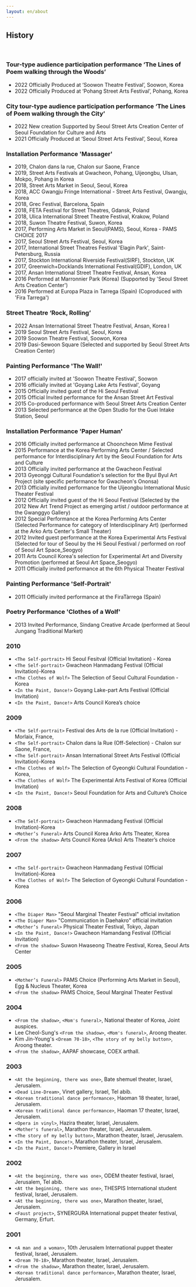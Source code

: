 ```yaml
---
layout: en/about
---
```


## History

&nbsp;

### Tour-type audience participation performance ‘The Lines of Poem walking through the Woods’

- 2022 Officially Produced at ‘Soowon Theatre Festival’, Soowon, Korea
- 2022 Officially Produced at ‘Pohang Street Arts Festival’, Pohang, Korea  

### City tour-type audience participation performance ‘The Lines of Poem walking through the City’ 

- 2022 New creation Supported by Seoul Street Arts Creation Center of Seoul Foundation for Culture and Arts
- 2021 Officially Produced at ‘Seoul Street Arts Festival’, Seoul, Korea 

### Installation Performance 'Massager'

- 2019, Chalon dans la rue, Chalon sur Saone, France
- 2019, Street Arts Festivals at Gwacheon, Pohang, Uijeongbu, Ulsan, Mokpo, Pohang in Korea
- 2018, Street Arts Market in Seoul, Seoul, Korea
- 2018, ACC Gwangju Fringe International - Street Arts Festival, Gwangju, Korea
- 2018, Grec Festival, Barcelona, Spain
- 2018, FETA Festival for Street Theatres, Gdansk, Poland
- 2018, Ulica International Street Theatre Festival, Krakow, Poland
- 2018, Suwon Theatre Festival, Suwon, Korea
- 2017, Performing Arts Market in Seoul(PAMS), Seoul, Korea - PAMS CHOICE 2017
- 2017, Seoul Street Arts Festival, Seoul, Korea
- 2017, International Street Theatres Festival 'Elagin Park', Saint-Petersburg, Russia  
- 2017, Stockton International Riverside Festival(SIRF), Stockton, UK
- 2017, Greenwich+Docklands International Festival(GDIF), London, UK
- 2017, Ansan International Street Theatre Festival, Ansan, Korea
- 2016 Performed at Marronnier Park (Korea) (Supported by 'Seoul Street Arts Creation Center')
- 2016 Performed at Europa Plaza in Tarrega (Spain) (Coproduced with 'Fira Tarrega') 

### Street Theatre ‘Rock, Rolling’

- 2022 Ansan International Street Theatre Festival, Ansan, Korea I
- 2019 Seoul Street Arts Festival, Seoul, Korea
- 2019 Soowon Theatre Festival, Soowon, Korea
- 2019 Dasi-Sewoon Square (Selected and supported by Seoul Street Arts Creation Center)

### Painting Performance 'The Wall!'

- 2017 officially invited at 'Soowon Theatre Festival', Soowon
- 2016 officially invited at 'Goyang Lake Arts Festival', Goyang
- 2015 Officially invited guest of the Hi Seoul Festival
- 2015 Official Invited performance for the Ansan Street Art Festival
- 2015 Co-produced performance with Seoul Street Arts Creation Center 
- 2013 Selected performance at the Open Studio for the Guei Intake Station, Seoul

### Installation Performance 'Paper Human'

- 2016 Officially invited performance at Chooncheon Mime Festival
- 2015 Performance at the Korea Performing Arts Center / Selected performance for Interdisciplinary Art by the Seoul Foundation for Arts and Culture
- 2013 Officially invited performance at the Gwacheon Festival
- 2013 Gyeonggi Cultural Foundation's selection for the Byul Byul Art Project (site specific performance for Gwacheon's Ononsa)
- 2013 Officially invited performance for the Uijeongbu International Music Theater Festival
- 2012 Officially invited guest of the Hi Seoul Festival (Selected by the 2012 New Art Trend Project as emerging artist / outdoor performance at the Gwanggyo Gallery)
- 2012 Special Performance at the Korea Performing Arts Center (Selected Performance for category of Interdisciplinary Art) (performed at the Arko Arts Center's Small Theater)
- 2012 Invited guest performance at the Korea Experimental Arts Festival (Selected for tour of Seoul by the Hi Seoul Festival / performed on roof of Seoul Art Space_Seogyo)
- 2011 Arts Council Korea's selection for Experimental Art and Diversity Promotion (performed at Seoul Art Space_Seogyo)
- 2011 Officially invited performance at the 6th Physical Theater Festival

### Painting Performance 'Self-Portrait'

- 2011 Officially invited performance at the FiraTàrrega (Spain)

### Poetry Performance 'Clothes of a Wolf'

- 2013 Invited Performance, Sindang Creative Arcade (performed at Seoul Jungang Traditional Market)


### 2010

- `<The Self-portrait>` Hi Seoul Fesitval (Official Invitation) - Korea
- `<The Self-portrait>` Gwacheon Hanmadang Festival (Official Invitation)-Korea
- `<The Clothes of Wolf>` The Selection of Seoul Cultural Foundation - Korea
- `<In the Paint, Dance!>` Goyang Lake-part Arts Festival (Official Invitation)
- `<In the Paint, Dance!>` Arts Council Korea’s choice

### 2009

- `<The Self-portrait>` Festival des Arts de la rue (Official Invitation) - Morlaix, France,
- `<The Self-portrait>` Chalon dans la Rue (Off-Selection) - Chalon sur Saone, France,
- `<The Self-portrait>` Ansan International Street Arts Festival (Official Invitation)-Korea
- `<The Clothes of Wolf>` The Selection of Gyeongki Cultural Foundation - Korea,
- `<The Clothes of Wolf>` The Experimental Arts Festival of Korea (Official Invitation)
- `<In the Paint, Dance!>` Seoul Foundation for Arts and Culture’s Choice

### 2008

- `<The Self-portrait>` Gwacheon Hanmadang Festival (Official Invitation)-Korea
- `<Mother’s Funeral>` Arts Council Korea Arko Arts Theater, Korea
- `<From the shadow>` Arts Council Korea (Arko) Arts Theater’s choice

### 2007

- `<The Self-portrait>` Gwacheon Hanmadang Festival (Official Invitation)-Korea
- `<The Clothes of Wolf>` The Selection of Gyeongki Cultural Foundation - Korea

### 2006

- `<The Diaper Man>` "Seoul Marginal Theater Festival" official invitation 
- `<The Diaper Man>` "Communication in Daehakro" official invitation
- `<Mother’s Funeral>` Physical Theater Festival, Tokyo, Japan
- `<In the Paint, Dance!>` Gwacheon Hamandang Festival (Official Invitation)
- `<From the shadow>` Suwon Hwaseong Theatre Festival, Korea, Seoul Arts Center

### 2005

- `<Mother’s Funeral>` PAMS Choice (Performing Arts Market in Seoul), Egg & Nucleus Theater, Korea
- `<From the shadow>` PAMS Choice, Seoul Marginal Theater Festival

### 2004

- `<From the shadow>`, `<Mom's funeral>`, National theater of Korea,  Joint auspices.
- Lee Cheol-Sung's `<From the shadow>`, `<Mom's funeral>`, Aroong theater.
- Kim Jin-Young's `<Dream 70-18>`, `<The story of my belly button>`, Aroong theater.
- `<From the shadow>`, AAPAF showcase, COEX arthall.

### 2003

- `<At the beginning, there was one>`, Bate shemuel theater, Israel, Jerusalem.
- `<Dead Line-Dream>`, Vinet gallery, Israel, Tel abib.
- `<Korean traditional dance performance>`, Haoman 18 theater, Israel, Jerusalem.
- `<Korean traditional dance performance>`, Haoman 17 theater, Israel, Jerusalem.
- `<Opera in vinyl>`, Hazira theater, Israel, Jerusalem.
- `<Mother's funeral>`, Marathon theater, Israel, Jerusalem.
- `<The story of my belly button>`, Marathon theater, Israel, Jerusalem.
- `<In the Paint, Dance!>`, Marathon theater, Israel, Jerusalem.
- `<In the Paint, Dance!>` Premiere,  Gallery in Israel

### 2002

- `<At the beginning, there was one>`, ODEM theater festival, Israel, Jerusalem, Tel abib.
- `<At the beginning, there was one>`, THESPIS International student festival, Israel, Jerusalem.
- `<At the beginning, there was one>`, Marathon theater, Israel, Jerusalem.
- `<Faust project>`, SYNERGURA International puppet theater festival, Germany, Erfurt.

### 2001

- `<A man and a woman>`, 10th Jerusalem International puppet theater festival, Israel, Jerusalem.
- `<Dream 70-18>`, Marathon theater, Israel, Jerusalem.
- `<From the shadow>`, Marathon theater, Israel, Jerusalem.
- `<Korean traditional dance performance>`, Marathon theater, Israel, Jerusalem.
